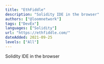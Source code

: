 ```yaml
---
title: "EthFiddle"
description: "Solidity IDE in the browser"
authors: ["@loomnetwork"]
tags: ["DevEx"]
languages: ["Solidity"]
url: "https://ethfiddle.com/"
dateAdded: 2021-09-25
levels: ["All"]
---
```


Solidity IDE in the browser
